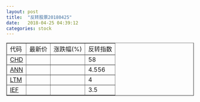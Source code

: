 ```yaml
---
layout: post
title:  "反转股票20180425"
date:   2018-04-25 04:39:12
categories: stock
---
```


<script type="text/javascript">
var stockList = []
stockList.push('gb_chd');
stockList.push('gb_ann');
stockList.push('gb_ltm');
stockList.push('gb_ief');
</script>

<table border="1">
 <tr>
 <td>代码</td>
  <td>最新价</td>
  <td>涨跌幅(%)</td>
 <td>反转指数</td>
</tr>
  <tr id="chd"><td><a href="http://stock.finance.sina.com.cn/usstock/quotes/CHD.html" target="_blank">CHD</a></td><td></td><td></td><td>58</td></tr>
  <tr id="ann"><td><a href="http://stock.finance.sina.com.cn/usstock/quotes/ANN.html" target="_blank">ANN</a></td><td></td><td></td><td>4.556</td></tr>
  <tr id="ltm"><td><a href="http://stock.finance.sina.com.cn/usstock/quotes/LTM.html" target="_blank">LTM</a></td><td></td><td></td><td>4</td></tr>
  <tr id="ief"><td><a href="http://stock.finance.sina.com.cn/usstock/quotes/IEF.html" target="_blank">IEF</a></td><td></td><td></td><td>3.5</td></tr>
</table>
